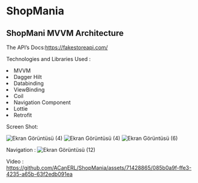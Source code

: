 # ShopMania

<h2>ShopMani MVVM  Architecture</h2>

The API’s Docs:https://fakestoreapi.com/

Technologies and Libraries Used :

<li>MVVM</li>
<li>Dagger Hilt</li>
<li>Databinding</li>
<li>ViewBinding</li>
<li>Coil</li>
<li>Navigation Component</li>
<li>Lottie</li>
<li>Retrofit</li>

Screen Shot:


 
![Ekran Görüntüsü (4)](https://github.com/ACanERL/ShopMania/assets/71428865/94fbbee7-df72-495f-a024-60c62d5ba3cd)
![Ekran Görüntüsü (4)](https://github.com/ACanERL/ShopMania/assets/71428865/2e031b34-08db-40af-a8f8-786ffdf960d1)
![Ekran Görüntüsü (6)](https://github.com/ACanERL/ShopMania/assets/71428865/de43dea0-5dfc-4613-a7ed-01ebf16fd955)



Navigation :
![Ekran Görüntüsü (12)](https://github.com/ACanERL/ShopMania/assets/71428865/0161583b-9bfc-49cf-b0e7-552c3e94c821)

Video :
https://github.com/ACanERL/ShopMania/assets/71428865/085b0a9f-ffe3-4235-a65b-63f2edb091ea


